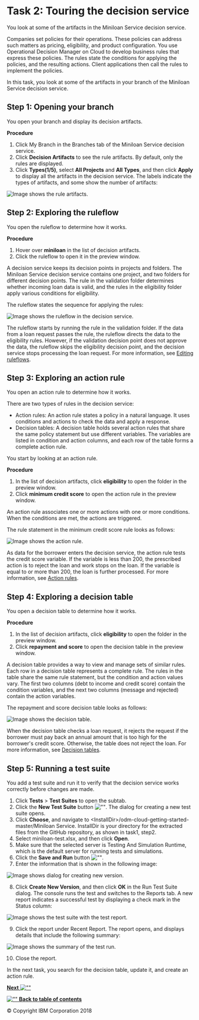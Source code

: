 # Task 2: Touring the decision service

You look at some of the artifacts in the Miniloan Service decision service.

Companies set policies for their operations. These policies can address such matters as pricing, eligibility, and product configuration. You use Operational Decision Manager on Cloud to develop business rules that express these policies. The rules state the conditions for applying the policies, and the resulting actions. Client applications then call the rules to implement the policies.

In this task, you look at some of the artifacts in your branch of the Miniloan Service decision service.

## Step 1: Opening your branch

You open your branch and display its decision artifacts.

**Procedure**
1.   Click My Branch in the Branches tab of the Miniloan Service decision service. 
2.   Click **Decision Artifacts** to see the rule artifacts. By default, only the rules are displayed.
3.   Click **Types(1/5)**, select **All Projects** and **All Types**, and then click **Apply** to display all the artifacts in the decision service. The labels indicate the types of artifacts, and some show the number of artifacts: 

![Image shows the rule artifacts.](../tut_cloud_getstart_ghimages/scrn_gs_start_artifacts.jpg)


## Step 2: Exploring the ruleflow

You open the ruleflow to determine how it works.

**Procedure**
1.   Hover over **miniloan** in the list of decision artifacts. 
2.   Click the ruleflow to open it in the preview window. 

A decision service keeps its decision points in projects and folders. The Miniloan Service decision service contains one project, and two folders for different decision points. The rule in the validation folder determines whether incoming loan data is valid, and the rules in the eligibility folder apply various conditions for eligibility.

The ruleflow states the sequence for applying the rules:

![Image shows the ruleflow in the decision service.](../tut_cloud_getstart_ghimages/scrn_gs_start_ruleflow.jpg)

The ruleflow starts by running the rule in the validation folder. If the data from a loan request passes the rule, the ruleflow directs the data to the eligibility rules. However, if the validation decision point does not approve the data, the ruleflow skips the eligibility decision point, and the decision service stops processing the loan request. For more information, see [Editing ruleflows](https://www.ibm.com/support/knowledgecenter/SS7J8H/com.ibm.odm.dcenter.bu.bconsole/ruleflows/tpc_bc_ruleflow_intro.html).

## Step 3: Exploring an action rule

You open an action rule to determine how it works.

There are two types of rules in the decision service:

-   Action rules: An action rule states a policy in a natural language. It uses conditions and actions to check the data and apply a response.
-   Decision tables: A decision table holds several action rules that share the same policy statement but use different variables. The variables are listed in condition and action columns, and each row of the table forms a complete action rule.

You start by looking at an action rule.

**Procedure**
1.   In the list of decision artifacts, click **eligibility** to open the folder in the preview window. 
2.   Click **minimum credit score** to open the action rule in the preview window. 

An action rule associates one or more actions with one or more conditions. When the conditions are met, the actions are triggered.

The rule statement in the minimum credit score rule looks as follows:

![Image shows the action rule.](../tut_cloud_getstart_ghimages/scrn_gs_start_arule.jpg)

As data for the borrower enters the decision service, the action rule tests the credit score variable. If the variable is less than 200, the prescribed action is to reject the loan and work stops on the loan. If the variable is equal to or more than 200, the loan is further processed. For more information, see [Action rules](https://www.ibm.com/support/knowledgecenter/SS7J8H/com.ibm.odm.dcenter.bu.bconsole/arules/con_bc_arules_overview.html).

## Step 4: Exploring a decision table

You open a decision table to determine how it works.

**Procedure**
1.   In the list of decision artifacts, click **eligibility** to open the folder in the preview window. 
2.   Click **repayment and score** to open the decision table in the preview window. 

A decision table provides a way to view and manage sets of similar rules. Each row in a decision table represents a complete rule. The rules in the table share the same rule statement, but the condition and action values vary. The first two columns \(debt to income and credit score\) contain the condition variables, and the next two columns \(message and rejected\) contain the action variables.

The repayment and score decision table looks as follows:

![Image shows the decision table.](../tut_cloud_getstart_ghimages/scrn_gs_start_dtable.jpg)

When the decision table checks a loan request, it rejects the request if the borrower must pay back an annual amount that is too high for the borrower's credit score. Otherwise, the table does not reject the loan. For more information, see [Decision tables](https://www.ibm.com/support/knowledgecenter/SS7J8H/com.ibm.odm.dcenter.bu.bconsole/dtables/con_bc_dtables_overview.html).

## Step 5: Running a test suite

You add a test suite and run it to verify that the decision service works correctly before changes are made.

1.   Click **Tests** \> **Test Suites** to open the subtab. 
2.   Click the **New Test Suite** button ![""](../tut_cloud_getstart_ghimages/icon_gs_releases_plus.jpg). The dialog for creating a new test suite opens.
3.   Click **Choose**, and navigate to <InstallDir\>/odm-cloud-getting-started-master/Miniloan Service. InstallDir is your directory for the extracted files from the GitHub repository, as shown in task1, step2.
4.   Select miniloan-test.xlsx, and then click **Open**. 
5.   Make sure that the selected server is Testing And Simulation Runtime, which is the default server for running tests and simulations. 
6.   Click the **Save and Run** button ![""](../tut_cloud_getstart_ghimages/icon_gs_releases_srbutton.jpg). 
7.   Enter the information that is shown in the following image: 

![Image shows dialog for creating new version.](../tut_cloud_getstart_ghimages/scrn_gs_releases_dialog3.jpg)

8.   Click **Create New Version**, and then click **OK** in the Run Test Suite dialog. The console runs the test and switches to the Reports tab. A new report indicates a successful test by displaying a check mark in the Status column:

![Image shows the test suite with the test report.](../tut_cloud_getstart_ghimages/scrn_gs_releases_treport.jpg)

9.   Click the report under Recent Report. The report opens, and displays details that include the following summary:

![Image shows the summary of the test run.](../tut_cloud_getstart_ghimages/scrn_gs_releases_report2.jpg)

10.   Close the report. 

In the next task, you search for the decision table, update it, and create an action rule.

[**Next** ![""](../tut_cloud_getstart_ghimages/next.jpg)](../tut_cloud_getstart_ghtopics/tut_cloud_getstart_rules_lsn.md)

[![""](../tut_cloud_getstart_ghimages/home.jpg) **Back to table of contents**](../README.md)

© Copyright IBM Corporation 2018

